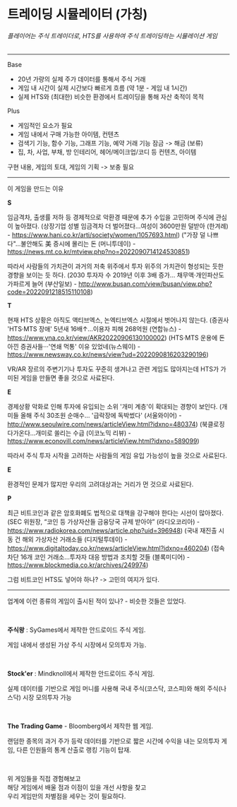 # 트레이딩 시뮬레이터 (가칭)

###### 플레이어는 주식 트레이더로, HTS를 사용하여 주식 트레이딩하는 시뮬레이션 게임

-----

Base 	
- 20년 가량의 실제 주가 데이터를 통해서 주식 거래
- 게임 내 시간이 실제 시간보다 빠르게 흐름 (약 1분 - 게임 내 1시간)
- 실제 HTS와 (최대한) 비슷한 환경에서 트레이딩을 통해 자산 축적이 목적

Plus 	
- 게임적인 요소가 필요
- 게임 내에서 구매 가능한 아이템, 컨텐츠
- 검색기 기능, 함수 기능, 그래프 기능, 예약 거래 기능 잠금 -> 해금 (보류)
- 집, 차, 사업, 부채, 방 인테리어, 헤어/메이크업/코디 등 컨텐츠, 아이템

구현 내용, 게임의 토대, 게임의 기획 -> 보충 필요

---


이 게임을 만드는 이유

**S**

임금격차, 출생률 저하 등 경제적으로 악환경 때문에 추가 수입을 고민하며 주식에 관심이 높아졌다.
(상장기업 성별 임금격차 더 벌어졌다…여성이 3600만원 덜받아 (한겨례) - https://www.hani.co.kr/arti/society/women/1057693.html)
("가장 덜 나쁘다"…불안해도 美 증시에 몰리는 돈 (머니투데이) - https://news.mt.co.kr/mtview.php?no=2022090714124530851)

따라서 사람들의 가치관이 과거의 저축 위주에서 투자 위주의 가치관이 형성되는 듯한 경향을 보이는 듯 하다.
(2030 투자자 수 2019년 이후 3배 증가… 채무액·개인파산도 가파르게 늘어 (부산일보) - http://www.busan.com/view/busan/view.php?code=2022091218515110108)

**T**

현재 HTS 상황은 아직도 액티브엑스, 논엑티브엑스 시절에서 벗어나지 않는다.
(증권사 'HTS·MTS 장애' 5년새 16배↑…이용자 피해 268억원 (연합뉴스) - https://www.yna.co.kr/view/AKR20220906130100002)
(HTS·MTS 운용에 돈 아낀 증권사들···'연쇄 먹통' 이유 있었네(뉴스웨이) - https://www.newsway.co.kr/news/view?ud=2022090816203290196)

VR/AR 장르의 주변기기나 투자도 꾸준히 생겨나고 관련 게임도 많아지는데 HTS가 가미된 게임을 만들면 좋을 것으로 사료된다.

**E**

경제상황 악화로 인해 투자에 유입되는 소위 '개미 계층'이 확대되는 경향이 보인다.
(개미들 올해 주식 30조원 순매수… '급락장에 독박썼다' (서울와이어) - http://www.seoulwire.com/news/articleView.html?idxno=480374)
(북클로징 다가온다…개미로 쏠리는 수급 (이코노믹 리뷰) - https://www.econovill.com/news/articleView.html?idxno=589099)

따라서 주식 투자 시작을 고려하는 사람들의 게임 유입 가능성이 높을 것으로 사료된다.

**E**

환경적인 문제가 많지만 우리의 고려대상과는 거리가 먼 것으로 사료된다.

**P**

최근 비트코인과 같은 암호화폐도 법적으로 대책을 강구해야 한다는 시선이 많아졌다.
(SEC 위원장, “코인 등 가상자산들 금융당국 규제 받아야” (라디오코리아) - https://www.radiokorea.com/news/article.php?uid=396948)
(국내 재진출 시동 건 해외 가상자산 거래소들 (디지털투데이) - https://www.digitaltoday.co.kr/news/articleView.html?idxno=460204)
(접속차단 16개 코인 거래소...투자자 대응 방법과 조치할 것들 (블록미디어) - https://www.blockmedia.co.kr/archives/249974)

그럼 비트코인 HTS도 넣어야 하나? -> 고민의 여지가 있다.

------

업계에 이런 종류의 게임이 출시된 적이 있나? - 비슷한 것들은 있었다.

<br>

**주식왕** : SyGames에서 제작한 안드로이드 주식 게임. 

게임 내에서 생성된 가상 주식 시장에서 모의투자 가능.

<br>

**Stock'er** : Mindknoll에서 제작한 안드로이드 주식 게임.

실제 데이터를 기반으로 게임 머니를 사용해 국내 주식(코스닥, 코스피)와 해외 주식(나스닥) 시장 모의투자 가능

<br>

**The Trading Game** - Bloomberg에서 제작한 웹 게임.

랜덤한 종목의 과거 주가 등락 데이터를 기반으로 짧은 시간에 수익을 내는 모의투자 게임, 다른 인원들의 통계 산출로 랭킹 기능이 탑재.

<br>

위 게임들을 직접 경험해보고<br>
해당 게임에서 배울 점과 이점이 있을 개선 사항을 찾고<br>
우리 게임만의 차별점을 세우는 것이 필요하다.
